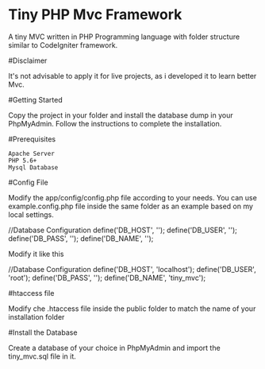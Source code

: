 # Tiny PHP Mvc Framework

  A tiny MVC written in PHP Programming language with folder structure similar to CodeIgniter framework.

#Disclaimer

  It's not advisable to apply it for live projects, as i developed it to learn better Mvc.


#Getting Started

  Copy the project in your folder and install the database dump in your PhpMyAdmin. Follow the instructions to complete the installation.

#Prerequisites

    Apache Server
    PHP 5.6+
    Mysql Database
    
    
#Config File

  Modify the app/config/config.php file according to your needs. You can use example.config.php file inside the same folder as an example based on my local settings.

  //Database Configuration
  define('DB_HOST', '<databaseHost>');
  define('DB_USER', '<databaseUser>');
  define('DB_PASS', '<databasePassword>');
  define('DB_NAME', '<databaseName>');

  Modify it like this

  //Database Configuration
  define('DB_HOST', 'localhost');
  define('DB_USER', 'root');
  define('DB_PASS', '');
  define('DB_NAME', 'tiny_mvc');

#htaccess file

  Modify che .htaccess file inside the public folder to match the name of your installation folder


#Install the Database

  Create a database of your choice in PhpMyAdmin and import the tiny_mvc.sql file in it.
  
